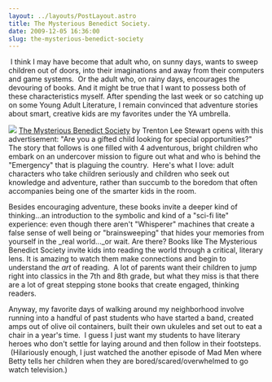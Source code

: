 ```yaml
---
layout: ../layouts/PostLayout.astro
title: The Mysterious Benedict Society.
date: 2009-12-05 16:36:00
slug: the-mysterious-benedict-society
---
```


 I think I may have become that adult who, on sunny days, wants to sweep children out of doors, into their imaginations and away from their computers and game systems.  Or the adult who, on rainy days, encourages the devouring of books. And it might be true that I want to possess both of these characteristics myself. After spending the last week or so catching up on some Young Adult Literature, I remain convinced that adventure stories about smart, creative kids are my favorites under the YA umbrella.  

  

[![](http://www.sd68.k12.il.us/schools/orchard/lmc/Book%20Covers/mysterious-benedict.jpg)](http://www.sd68.k12.il.us/schools/orchard/lmc/Book%20Covers/mysterious-benedict.jpg) [The Mysterious Benedict Society](http://www.hachettebookgroup.com/features/mysteriousbenedictsociety/author.html) by Trenton Lee Stewart opens with this advertisement: "Are you a gifted child looking for special opportunities?" The story that follows is one filled with 4 adventurous, bright children who embark on an undercover mission to figure out what and who is behind the "Emergency" that is plaguing the country.  Here's what I love: adult characters who take children seriously and children who seek out knowledge and adventure, rather than succumb to the boredom that often accompanies being one of the smarter kids in the room.  

  

Besides encouraging adventure, these books invite a deeper kind of thinking...an introduction to the symbolic and kind of a "sci-fi lite" experience: even though there aren't "Whisperer" machines that create a false sense of well being or "brainsweeping" that hides your memories from yourself in the _real world..._or wait. Are there? Books like The Mysterious Benedict Society invite kids into reading the world through a critical, literary lens. It is amazing to watch them make connections and begin to understand the _art_ of reading.  A lot of parents want their children to jump right into classics in the 7th and 8th grade, but what they miss is that there are a lot of great stepping stone books that create engaged, thinking readers.  

  

Anyway, my favorite days of walking around my neighborhood involve running into a handful of past students who have started a band, created amps out of olive oil containers, built their own ukuleles and set out to eat a chair in a year's time.  I guess I just want my students to have literary heroes who don't settle for laying around and then follow in their footsteps.  (Hilariously enough, I just watched the another episode of Mad Men where Betty tells her children when they are bored/scared/overwhelmed to go watch television.)